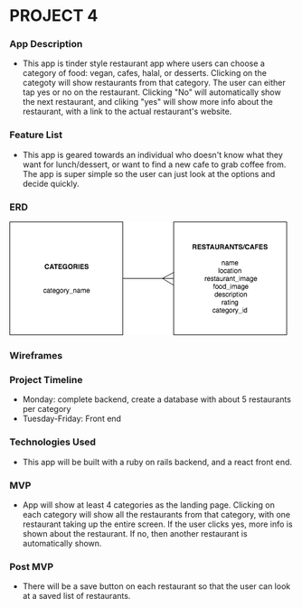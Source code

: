 # PROJECT 4

### App Description
- This app is tinder style restaurant app where users can choose a category of food: vegan, cafes, halal, or desserts. Clicking on the categoty will show restaurants from that category. The user can either tap yes or no on the restaurant. Clicking "No" will automatically show the next restaurant, and cliking "yes" will show more info about the restaurant, with a link to the actual restaurant's website. 

### Feature List
- This app is geared towards an individual who doesn't know what they want for lunch/dessert, or want to find a new cafe to grab coffee from. The app is super simple so the user can just look at the options and decide quickly.

### ERD
![](wireframes/p4-ERD.png)

### Wireframes

### Project Timeline
- Monday: complete backend, create a database with about 5 restaurants per category
- Tuesday-Friday: Front end  

### Technologies Used
- This app will be built with a ruby on rails backend, and a react front end. 

### MVP
- App will show at least 4 categories as the landing page. Clicking on each category will show all the restaurants from that category, with one restaurant taking up the entire screen. If the user clicks yes, more info is shown about the restaurant. If no, then another restaurant is automatically shown.

### Post MVP
- There will be a save button on each restaurant so that the user can look at a saved list of restaurants. 




